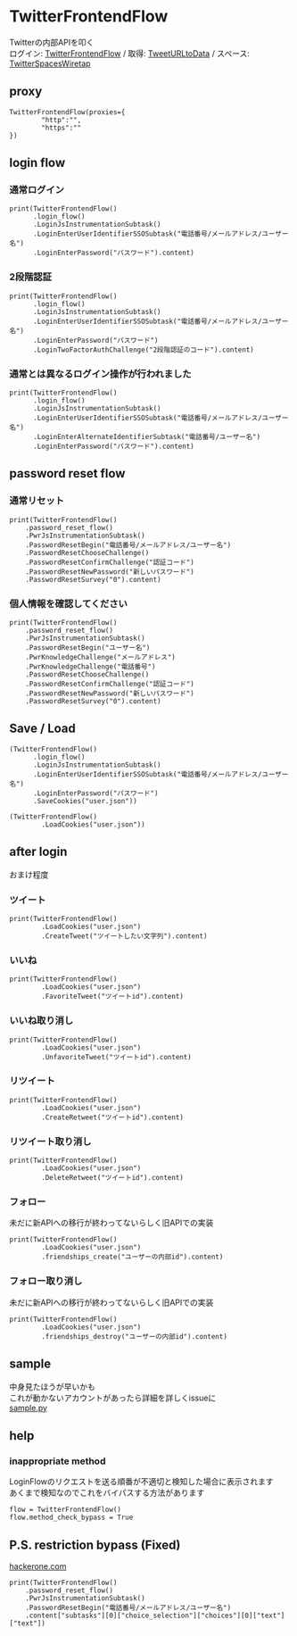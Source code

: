 # TwitterFrontendFlow
Twitterの内部APIを叩く<br>
ログイン: [TwitterFrontendFlow](https://github.com/fa0311/TwitterFrontendFlow) /
取得: [TweetURLtoData](https://github.com/fa0311/TweetURLtoData) /
スペース: [TwitterSpacesWiretap](https://github.com/fa0311/TwitterSpacesWiretap)

## proxy
```
TwitterFrontendFlow(proxies={
        "http":"",
        "https":""
})
```

## login flow

### 通常ログイン
```
print(TwitterFrontendFlow()
      .login_flow()
      .LoginJsInstrumentationSubtask()
      .LoginEnterUserIdentifierSSOSubtask("電話番号/メールアドレス/ユーザー名")
      .LoginEnterPassword("パスワード").content)
```
### 2段階認証
```
print(TwitterFrontendFlow()
      .login_flow()
      .LoginJsInstrumentationSubtask()
      .LoginEnterUserIdentifierSSOSubtask("電話番号/メールアドレス/ユーザー名")
      .LoginEnterPassword("パスワード")
      .LoginTwoFactorAuthChallenge("2段階認証のコード").content)
```
### 通常とは異なるログイン操作が行われました
```
print(TwitterFrontendFlow()
      .login_flow()
      .LoginJsInstrumentationSubtask()
      .LoginEnterUserIdentifierSSOSubtask("電話番号/メールアドレス/ユーザー名")
      .LoginEnterAlternateIdentifierSubtask("電話番号/ユーザー名")
      .LoginEnterPassword("パスワード").content)
```
## password reset flow

### 通常リセット
```
print(TwitterFrontendFlow()
    .password_reset_flow()
    .PwrJsInstrumentationSubtask()
    .PasswordResetBegin("電話番号/メールアドレス/ユーザー名")
    .PasswordResetChooseChallenge()
    .PasswordResetConfirmChallenge("認証コード")
    .PasswordResetNewPassword("新しいパスワード")
    .PasswordResetSurvey("0").content)
```

### 個人情報を確認してください
```
print(TwitterFrontendFlow()
    .password_reset_flow()
    .PwrJsInstrumentationSubtask()
    .PasswordResetBegin("ユーザー名")
    .PwrKnowledgeChallenge("メールアドレス")
    .PwrKnowledgeChallenge("電話番号")
    .PasswordResetChooseChallenge()
    .PasswordResetConfirmChallenge("認証コード")
    .PasswordResetNewPassword("新しいパスワード")
    .PasswordResetSurvey("0").content)
```


## Save / Load
```
(TwitterFrontendFlow()
      .login_flow()
      .LoginJsInstrumentationSubtask()
      .LoginEnterUserIdentifierSSOSubtask("電話番号/メールアドレス/ユーザー名")
      .LoginEnterPassword("パスワード")
      .SaveCookies("user.json"))
```

```
(TwitterFrontendFlow()
        .LoadCookies("user.json"))
```

## after login
おまけ程度
### ツイート
```
print(TwitterFrontendFlow()
        .LoadCookies("user.json")
        .CreateTweet("ツイートしたい文字列").content)
```
### いいね
```
print(TwitterFrontendFlow()
        .LoadCookies("user.json")
        .FavoriteTweet("ツイートid").content)
```
### いいね取り消し
```
print(TwitterFrontendFlow()
        .LoadCookies("user.json")
        .UnfavoriteTweet("ツイートid").content)
```
### リツイート
```
print(TwitterFrontendFlow()
        .LoadCookies("user.json")
        .CreateRetweet("ツイートid").content)
```
### リツイート取り消し
```
print(TwitterFrontendFlow()
        .LoadCookies("user.json")
        .DeleteRetweet("ツイートid").content)
```
### フォロー
未だに新APIへの移行が終わってないらしく旧APIでの実装
```
print(TwitterFrontendFlow()
        .LoadCookies("user.json")
        .friendships_create("ユーザーの内部id").content)
```
### フォロー取り消し
未だに新APIへの移行が終わってないらしく旧APIでの実装
```
print(TwitterFrontendFlow()
        .LoadCookies("user.json")
        .friendships_destroy("ユーザーの内部id").content)
```


## sample
中身見たほうが早いかも<br>
これが動かないアカウントがあったら詳細を詳しくissueに<br>
[sample.py](https://github.com/fa0311/TwitterFrontendFlow/blob/master/sample.py)

## help

### inappropriate method
LoginFlowのリクエストを送る順番が不適切と検知した場合に表示されます<br>
あくまで検知なのでこれをバイパスする方法があります
```
flow = TwitterFrontendFlow()
flow.method_check_bypass = True
```

## P.S. restriction bypass (Fixed)
[hackerone.com](https://hackerone.com/reports/1439026)<br>
```
print(TwitterFrontendFlow()
    .password_reset_flow()
    .PwrJsInstrumentationSubtask()
    .PasswordResetBegin("電話番号/メールアドレス/ユーザー名")
    .content["subtasks"][0]["choice_selection"]["choices"][0]["text"]["text"])
```
